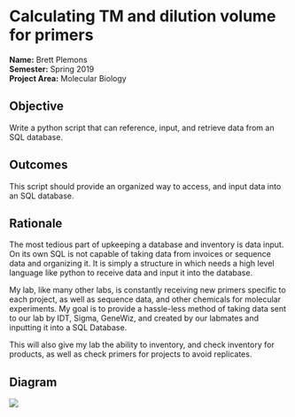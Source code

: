 # Calculating TM and dilution volume for primers

**Name:** Brett Plemons 
<br/>
**Semester:** Spring 2019
<br/>
**Project Area:** Molecular Biology

## Objective
Write a python script that can reference, input, and retrieve data from an SQL database.

## Outcomes
This script should provide an organized way to access, and input data into an SQL database.

## Rationale
The most tedious part of upkeeping a database and inventory is data input. On its own SQL is not capable of taking data from invoices or sequence data and organizing it. It is simply a structure in which needs a high level language like python to receive data and input it into the database.

My lab, like many other labs, is constantly receiving new primers specific to each project, as well as sequence data, and other chemicals for molecular experiments. My goal is to provide a hassle-less method of taking data sent to our lab by IDT, Sigma, GeneWiz, and created by our labmates and inputting it into a SQL Database.

This will also give my lab the ability to inventory, and check inventory for products, as well as check primers for projects to avoid replicates.

## Diagram
<img src="https://github.com/KaynRyu/semesterProject/blob/master/Untitled%20Diagram.jpg">

